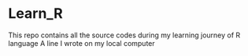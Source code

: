 # Learn_R
This repo contains all the source codes during my learning journey of R language
A line I wrote on my local computer  
